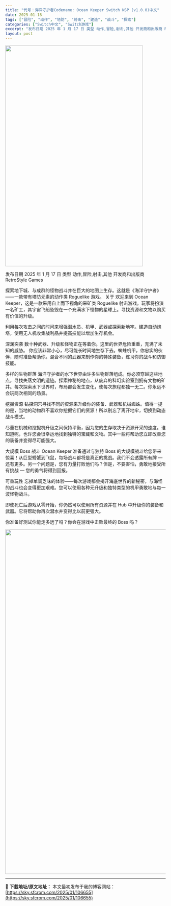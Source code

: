 ```yaml
---
title: "代号：海洋守护者Codename: Ocean Keeper Switch NSP (v1.0.0)中文"
date: 2025-01-18
tags: ["冒险", "动作", "塔防", "射击", "建造", "战斗", "探索"]
categories: ["Switch中文", "Switch游戏"]
excerpt: "发布日期 2025 年 1 月 17 日 类型 动作,冒险,射击,其他 开发商和出版商 RetroStyle Games 探索地下城、与成群的怪物战斗并在巨大的地图上生存。这就是《海洋守护者》——一款带有塔防元素的动作类 Roguelike 游戏。 关于 欢迎来到 Ocean Keeper，这是一款&hellip;"
layout: post
---
```


<img class="aligncenter size-full wp-image-106653" src="https://sky.sfcrom.com/wp-content/uploads/2025/01/2025011802345587.webp" alt="" width="432" height="692" />

发布日期 2025 年 1 月 17 日
类型 动作,冒险,射击,其他
开发商和出版商 RetroStyle Games

探索地下城、与成群的怪物战斗并在巨大的地图上生存。这就是《海洋守护者》——一款带有塔防元素的动作类 Roguelike 游戏。
关于
欢迎来到 Ocean Keeper，这是一款采用自上而下视角的采矿类 Roguelike 射击游戏。玩家将扮演一名矿工，其宇宙飞船坠毁在一个充满水下怪物的星球上。寻找资源和文物以购买有价值的升级。

利用每次攻击之间的时间来增强潜水员、机甲、武器或探索新地牢。建造自动炮塔，使用无人机收集战利品并提高技能以增加生存机会。

深渊突袭
数十种武器、升级和怪物正在等着你。这里的世界危险重重，充满了未知的威胁。
你应该非常小心，尽可能长时间地生存下去。蜘蛛机甲，你忠实的伙伴，随时准备帮助你。混合不同的武器来制作你的特殊装备，练习你的战斗和防御技能。

多样的生物群落
海洋守护者的水下世界由许多生物群落组成。你必须穿越这些地点，寻找失落文明的遗迹。探索神秘的地点，从废弃的科幻实验室到拥有文物的矿井。每次探索水下世界时，布局都会发生变化，使每次旅程都独一无二。你永远不会玩两次相同的场景。

挖掘资源
钻探洞穴寻找不同的资源来升级你的装备、武器和机械蜘蛛。值得一提的是，当地的动物群不喜欢你挖掘它们的资源！所以别忘了离开地牢，切换到动态战斗模式。

尽量在机械和挖掘机升级之间保持平衡，因为您的生存取决于资源开采的速度。谁知道呢，也许您会很幸运地找到独特的宝藏和文物。其中一些将帮助您立即改善您的装备并变得尽可能强大。

大规模 Boss 战斗
Ocean Keeper 准备通过与独特 Boss 的大规模战斗给您带来惊喜！从巨型螃蟹到飞鼠，每场战斗都将是真正的挑战。我们不会透露所有牌 — 还有更多。另一个问题是，您有力量打败他们吗？但是，不要害怕，勇敢地接受所有挑战 — 您的勇气将得到回报。

可重玩性
忘掉单调乏味的体验——每次​​游戏都会揭开海底世界的新秘密，与海怪的战斗也会变得更加艰难。您可以使用各种元升级和独特类型的机甲勇敢地与每一波怪物战斗。

即使死亡后游戏从零开始，你仍然可以使用所有资源并在 Hub 中升级你的装备和武器。它将帮助你再次潜水并变得比以前更强大。

你准备好测试你能走多远了吗？你会在游戏中击败最终的 Boss 吗？

<img class="aligncenter size-full wp-image-106642" src="https://sky.sfcrom.com/wp-content/uploads/2025/01/2025011802345190.webp" alt="" width="1920" height="1080" />

---
📖 **下载地址/原文地址：** 本文最初发布于我的博客网站：[https://sky.sfcrom.com/2025/01/106655](https://sky.sfcrom.com/2025/01/106655)
